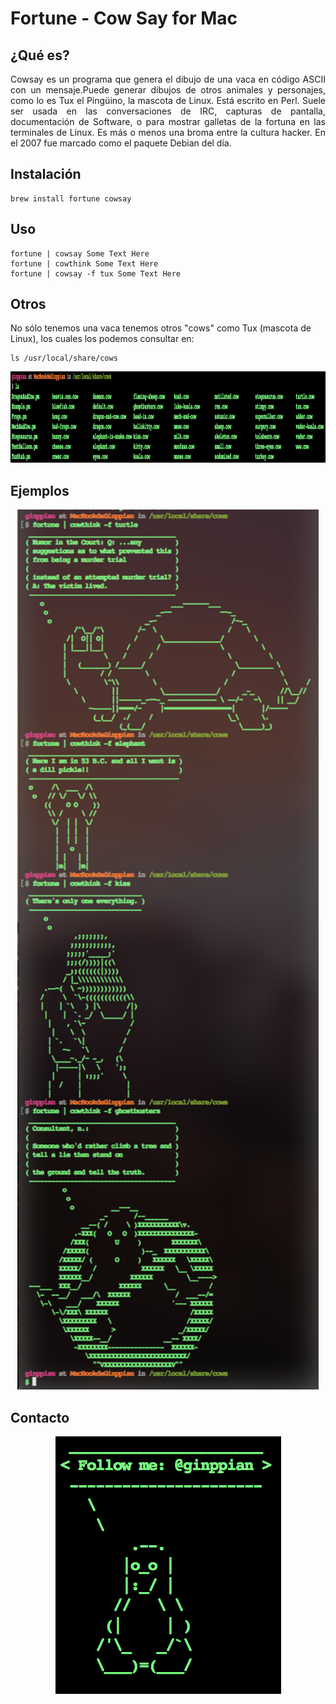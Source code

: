 Fortune - Cow Say for Mac
===========

## ¿Qué es?

<p align="justify">
Cowsay es un programa que genera el dibujo de una vaca en código ASCII con un mensaje.Puede generar dibujos de otros animales y personajes, como lo es Tux el Pingüino, la mascota de Linux. Está escrito en Perl. Suele ser usada en las conversaciones de IRC, capturas de pantalla, documentación de Software, o para mostrar galletas de la fortuna en las terminales de Linux. Es más o menos una broma entre la cultura hacker. 
En el 2007 fue marcado como el paquete Debian del día.
</p>

## Instalación

```
brew install fortune cowsay
```

## Uso

```
fortune | cowsay Some Text Here
fortune | cowthink Some Text Here
fortune | cowsay -f tux Some Text Here
```

## Otros
 No sólo tenemos una vaca tenemos otros "cows" como Tux (mascota de Linux), los cuales los podemos consultar en:

```
ls /usr/local/share/cows
```

<p align="justify">
  <img src="https://github.com/ginppian/Bash-Cowsay/blob/master/cows.png" width="1195" height="146" />
</p>

## Ejemplos

<p align="center">
  <img src="https://github.com/ginppian/Bash-Cowsay/blob/master/examples.png" width="482" height="1408" />
</p>

## Contacto

<p align="center">
  <img src="https://github.com/ginppian/Bash-Cowsay/blob/master/followme.png" width="361" height="412" />
</p>


